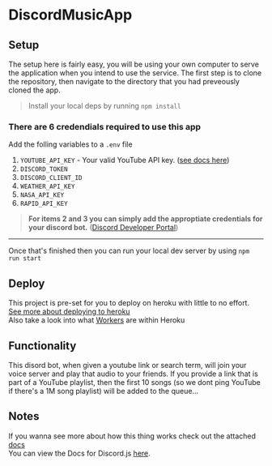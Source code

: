 # DiscordMusicApp

## Setup
The setup here is fairly easy, you will be using your own computer to serve the application when you intend to use the service. 
The first step is to clone the repository, then navigate to the directory that you had preveously cloned the app.

> Install your local deps by running `npm install` 

### There are 6 credendials required to use this app

Add the folling variables to a `.env` file
1. `YOUTUBE_API_KEY` - Your valid YouTube API key. ([see docs here](https://developers.google.com/youtube/v3))
2. `DISCORD_TOKEN`
3. `DISCORD_CLIENT_ID`
4. `WEATHER_API_KEY`
5. `NASA_API_KEY`
6. `RAPID_API_KEY`

> **For items 2 and 3 you can simply add the approptiate credentials for your discord bot.** ([Discord Developer Portal](https://discord.com/developers/applications))

---
Once that's finished then you can run your local dev server by using `npm run start`

## Deploy
This project is pre-set for you to deploy on heroku with little to no effort. [See more about deploying to heroku](https://devcenter.heroku.com/articles/deploying-nodejs)\
Also take a look into what [Workers](https://devcenter.heroku.com/articles/background-jobs-queueing) are within Heroku

## Functionality 

This disord bot, when given a youtube link or search term, will join your voice server and play that audio to your friends. If you provide a link that is part of a YouTube playlist, then the first 10 songs (so we dont ping YouTube if there's a 1M song playlist) will be added to the queue... 

## Notes
If you wanna see more about how this thing works check out the attached [docs](https://github.com/sbd367/DiscordMusicApp/tree/master/docs)\
You can view the Docs for Discord.js [here](https://discord.js.org/#/docs/main/stable/general/welcome).
